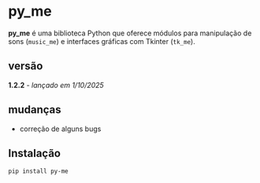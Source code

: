 # py_me

**py_me** é uma biblioteca Python que oferece módulos para manipulação de sons (`music_me`) e interfaces gráficas com Tkinter (`tk_me`).

## versão

**1.2.2** - *lançado em 1/10/2025*

## mudanças

- correção de alguns bugs

## Instalação

```bash
pip install py-me